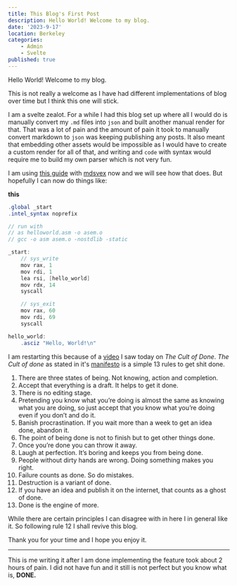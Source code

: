 ```yaml
---
title: This Blog's First Post
description: Hello World! Welcome to my blog. 
date: '2023-9-17'
location: Berkeley
categories: 
    - Admin
    - Svelte
published: true
---
```

 
Hello World! Welcome to my blog. 

This is not really a welcome as I have had different implementations of blog over time but I think this one will stick. 

I am a svelte zealot. For a while I had this blog set up where all I would do is manually convert my `.md` files into `json` and built another manual render for that. That was a lot of pain and the amount of pain it took to manually convert markdown to `json` was keeping publishing any posts. It also meant that embedding other assets would be impossible as I would have to create a custom render for all of that, and writing and `code` with syntax would require me to build my own parser which is not very fun.  

I am using [this guide](https://joyofcode.xyz/sveltekit-markdown-blog#project-setup) with [mdsvex](https://mdsvex.com/) now and we will see how that does. But hopefully I can now do things like: 

**this**

```cs
.global _start
.intel_syntax noprefix

// run with 
// as helloworld.asm -o asem.o
// gcc -o asm asem.o -nostdlib -static

_start: 
    // sys_write
    mov rax, 1
    mov rdi, 1
    lea rsi, [hello_world]
    mov rdx, 14
    syscall

    // sys_exit
    mov rax, 60
    mov rdi, 69
    syscall

hello_world: 
    .asciz "Hello, World!\n"
```

I am restarting this because of a [video](https://www.youtube.com/watch?v=bJQj1uKtnus) I saw today on *The Cult of Done*. *The Cult of done* as stated in it's [manifesto](https://thomasdeneuville.com/cult-of-done-manifesto/) is a simple 13 rules to get shit done. 

1. There are three states of being. Not knowing, action and completion.
2. Accept that everything is a draft. It helps to get it done.
3. There is no editing stage.
4. Pretending you know what you’re doing is almost the same as knowing what you are doing, so just accept that you know what you’re doing even if you don’t and do it.
5. Banish procrastination. If you wait more than a week to get an idea done, abandon it.
6. The point of being done is not to finish but to get other things done.
7. Once you’re done you can throw it away.
8. Laugh at perfection. It’s boring and keeps you from being done.
9. People without dirty hands are wrong. Doing something makes you right.
10. Failure counts as done. So do mistakes.
11. Destruction is a variant of done.
12. If you have an idea and publish it on the internet, that counts as a ghost of done.
13. Done is the engine of more.

While there are certain principles I can disagree with in here I in general like it. So following rule 12 I shall revive this blog. 

Thank you for your time and I hope you enjoy it. 
<br>
<hr>

This is me writing it after I am done implementing the feature took about 2 hours of pain. I did not have fun and it still is not perfect but you know what is, **DONE.**